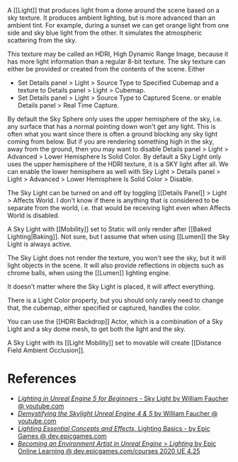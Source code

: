 A [[Light]] that produces light from a dome around the scene based on a sky texture.
It produces ambient lighting, but is more advanced than an ambient tint.
For example, during a sunset we can get orange light from one side and sky blue light from the other.
It simulates the atmospheric scattering from the sky.

This texture may be called an HDRI, High Dynamic Range Image, because it has more light information than a regular 8-bit texture.
The sky texture can either be provided or created from the contents of the scene.
Either
- Set Details panel > Light > Source Type to Specified Cubemap and a texture to Details panel > Light > Cubemap.
- Set Details panel > Light > Source Type to Captured Scene.
or enable Details panel > Real Time Capture.

By default the Sky Sphere only uses the upper hemisphere of the sky, i.e. any surface that has a normal pointing down won't get any light.
This is often what you want since there is often a ground blocking any sky light coming from below.
But if you are rendering something high in the sky, away from the ground, then you may want to disable Details panel > Light > Advanced > Lower Hemisphere Is Solid Color.
By default a Sky Light only uses the upper hemisphere of the HDRI texture, it is a SKY light after all.
We can enable the lower hemisphere as well with Sky Light > Details panel > Light > Advanced > Lower Hemisphere Is Solid Color > Disable.

The Sky Light can be turned on and off by toggling [[Details Panel]] > Light > Affects World.
I don't know if there is anything that is considered to be separate from the world,
i.e. that would be receiving light even when Affects World is disabled.

A Sky Light with [[Mobility]] set to Static will only render after [[Baked Lighting|Baking]].
Not sure, but I assume that when using [[Lumen]] the Sky Light is always active.

The Sky Light does not render the texture, you won't see the sky, but it will light objects in the scene.
It will also provide reflections in objects such as chrome balls, when using the [[Lumen]] lighting engine.

It doesn't matter where the Sky Light is placed, it will affect everything.

There is a Light Color property, but you should only rarely need to change that, the cubemap, either specified or captured, handles the color.

You can use the [[HDRI Backdrop]] Actor, which is a combination of a Sky Light and a sky dome mesh, to get both the light and the sky.

A Sky Light with its [[Light Mobility]] set to movable will create [[Distance Field Ambient Occlusion]].

# References

- [_Lighting in Unreal Engine 5 for Beginners_ - Sky Light by William Faucher @ youtube.com](https://youtu.be/fSbBsXbjxPo?t=1284)
- [_Demystifying the Skylight Unreal Engine 4 & 5_ by William Faucher @ youtube.com](https://www.youtube.com/watch?v=BGoaPyfZlYg)
- [_Lighting Essential Concepts and Effects_, Lighting Basics - by Epic Games @ dev.epicgames.com](https://dev.epicgames.com/community/learning/courses/Xwp/lighting-essential-concepts-and-effects/W0K/lighting-basics)
- [_Becoming an Environment Artist in Unreal Engine_ > _Lighting_ by Epic Online Learning @ dev.epicgames.com/courses 2020 UE 4.25](https://dev.epicgames.com/community/learning/courses/Gm/becoming-an-environment-artist-in-unreal-engine/oE6/unreal-engine-lighting)

